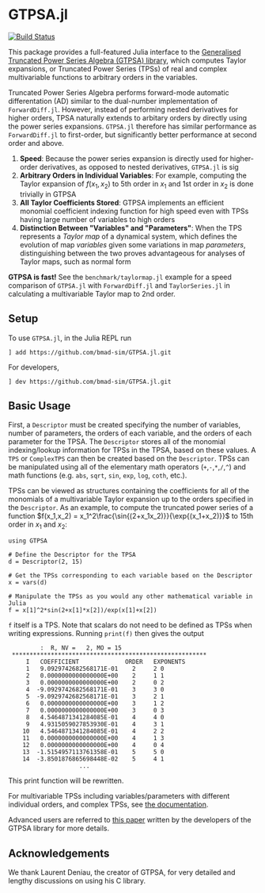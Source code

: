 # GTPSA.jl
[![Build Status](https://github.com/bmad-sim/GTPSA.jl/actions/workflows/CI.yml/badge.svg?branch=main)](https://github.com/bmad-sim/GTPSA.jl/actions/workflows/CI.yml?query=branch%3Amain)

This package provides a full-featured Julia interface to the [Generalised Truncated Power Series Algebra (GTPSA) library](https://github.com/MethodicalAcceleratorDesign/MAD-NG), which computes Taylor expansions, or Truncated Power Series (TPSs) of real and complex multivariable functions to arbitrary orders in the variables. 

Truncated Power Series Algebra performs forward-mode automatic differentation (AD) similar to the dual-number implementation of `ForwardDiff.jl`. However, instead of performing nested derivatives for higher orders, TPSA naturally extends to arbitary orders by directly using the power series expansions. `GTPSA.jl` therefore has similar performance as `ForwardDiff.jl` to first-order, but significantly better performance at second order and above.

1. **Speed**: Because the power series expansion is directly used for higher-order derivatives, as opposed to nested derivatives, `GTPSA.jl` is sig
2. **Arbitrary Orders in Individual Variables**: For example, computing the Taylor expansion of $f(x_1,x_2)$ to 5th order in $x_1$ and 1st order in $x_2$ is done trivially in GTPSA
3. **All Taylor Coefficients Stored**: GTPSA implements an efficient monomial coefficient indexing function for high speed even with TPSs having large number of variables to high orders
4. **Distinction Between "Variables" and "Parameters"**: When the TPS represents a *Taylor map* of a dynamical system, which defines the evolution of map *variables* given some variations in map *parameters*, distinguishing between the two proves advantageous for analyses of Taylor maps, such as normal form


**GTPSA is fast!** See the `benchmark/taylormap.jl` example for a speed comparison of `GTPSA.jl` with `ForwardDiff.jl` and `TaylorSeries.jl` in calculating a multivariable Taylor map to 2nd order.

## Setup
To use `GTPSA.jl`, in the Julia REPL run

```
] add https://github.com/bmad-sim/GTPSA.jl.git
```

For developers,

```
] dev https://github.com/bmad-sim/GTPSA.jl.git
```

## Basic Usage
First, a `Descriptor` must be created specifying the number of variables, number of parameters, the orders of each variable, and the orders of each parameter for the TPSA. The `Descriptor` stores all of the monomial indexing/lookup information for TPSs in the TPSA, based on these values. A `TPS` or `ComplexTPS` can then be created based on the `Descriptor`. TPSs can be manipulated using all of the elementary math operators (`+`,`-`,`*`,`/`,`^`) and math functions (e.g. `abs`, `sqrt`, `sin`, `exp`, `log`, `coth`, etc.).

TPSs can be viewed as structures containing the coefficients for all of the monomials of a multivariable Taylor expansion up to the orders specified in the `Descriptor`. As an example, to compute the truncated power series of a function $f(x_1,x_2) = x_1^2\frac{\sin{(2+x_1x_2)}}{\exp{(x_1+x_2)}}$ to 15th order in $x_1$ and $x_2$:
```
using GTPSA

# Define the Descriptor for the TPSA
d = Descriptor(2, 15)

# Get the TPSs corresponding to each variable based on the Descriptor
x = vars(d)

# Manipulate the TPSs as you would any other mathematical variable in Julia
f = x[1]^2*sin(2+x[1]*x[2])/exp(x[1]+x[2])
```

`f` itself is a TPS. Note that scalars do not need to be defined as TPSs when writing expressions. Running `print(f)` then gives the output

```
         :  R, NV =   2, MO = 15
 *******************************************************
     I   COEFFICIENT             ORDER   EXPONENTS
     1   9.0929742682568171E-01    2     2 0
     2   0.0000000000000000E+00    2     1 1
     3   0.0000000000000000E+00    2     0 2
     4  -9.0929742682568171E-01    3     3 0
     5  -9.0929742682568171E-01    3     2 1
     6   0.0000000000000000E+00    3     1 2
     7   0.0000000000000000E+00    3     0 3
     8   4.5464871341284085E-01    4     4 0
     9   4.9315059027853930E-01    4     3 1
    10   4.5464871341284085E-01    4     2 2
    11   0.0000000000000000E+00    4     1 3
    12   0.0000000000000000E+00    4     0 4
    13  -1.5154957113761358E-01    5     5 0
    14  -3.8501876865698448E-02    5     4 1
                    ...
```
This print function will be rewritten.

For multivariable TPSs including variables/parameters with different individual orders, and complex TPSs, see [the documentation](https://bmad-sim.github.io/GTPSA.jl/).

Advanced users are referred to [this paper](https://inspirehep.net/files/286f2ab60e1e7c372cec485337ab5eb6) written by the developers of the GTPSA library for more details.

## Acknowledgements
We thank Laurent Deniau, the creator of GTPSA, for very detailed and lengthy discussions on using his C library. 
